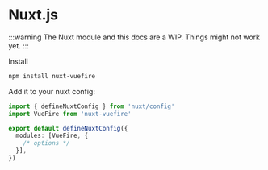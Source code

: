 # Nuxt.js

:::warning
The Nuxt module and this docs are a WIP. Things might not work yet.
:::

Install

```bash
npm install nuxt-vuefire
```

Add it to your nuxt config:

```ts
import { defineNuxtConfig } from 'nuxt/config'
import VueFire from 'nuxt-vuefire'

export default defineNuxtConfig({
  modules: [VueFire, {
    /* options */
  }],
})
```
